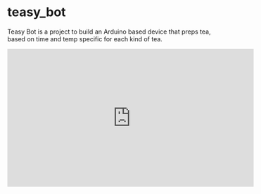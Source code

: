 # teasy_bot
Teasy Bot is a project to build an Arduino based device that preps tea, based on time and temp specific for each kind of tea.


<iframe width="560" height="315" src="https://www.youtube.com/embed/MZJTI-8vdiI" frameborder="0" allow="accelerometer; autoplay; encrypted-media; gyroscope; picture-in-picture" allowfullscreen></iframe>
